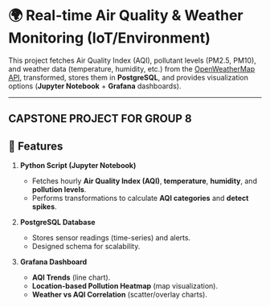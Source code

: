 # 🌍 Real-time Air Quality & Weather Monitoring (IoT/Environment)
This project fetches Air Quality Index (AQI), pollutant levels (PM2.5, PM10), and weather data (temperature, humidity, etc.) from the [OpenWeatherMap API](https://openweathermap.org/api), transformed, stores them in **PostgreSQL**, and provides visualization options (**Jupyter Notebook** + **Grafana** dashboards).

---

## CAPSTONE PROJECT FOR GROUP 8

## 🚀 Features
1. **Python Script (Jupyter Notebook)**  
   - Fetches hourly **Air Quality Index (AQI)**, **temperature**, **humidity**, and **pollution levels**.
   - Performs transformations to calculate **AQI categories** and **detect spikes**.

2. **PostgreSQL Database**  
   - Stores sensor readings (time-series) and alerts.  
   - Designed schema for scalability.

3. **Grafana Dashboard**  
   - **AQI Trends** (line chart).  
   - **Location-based Pollution Heatmap** (map visualization).  
   - **Weather vs AQI Correlation** (scatter/overlay charts).

